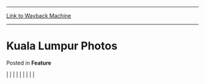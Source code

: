 
---
[Link to Wayback Machine](https://web.archive.org/web/20171029105230/https://magic.wizards.com/en/articles/archive/feature/kuala-lumpur-photos-2000-01-01-0)

[_metadata_:wayback_url]:- "https://magic.wizards.com/en/articles/archive/feature/kuala-lumpur-photos-2000-01-01-0"
[_metadata_:wayback_raw_url]:- "https://web.archive.org/web/20171029105230id_/https://magic.wizards.com/en/articles/archive/feature/kuala-lumpur-photos-2000-01-01-0"
[_metadata_:wayback_capture_timestamp]:- "2017-10-29 10:52:30+00:00"
[_metadata_:generator]:- "Drupal 7 (http://drupal.org)"
---


Kuala Lumpur Photos
===================



 Posted in **Feature**














|
|  |
|  |  |
|  |  |







